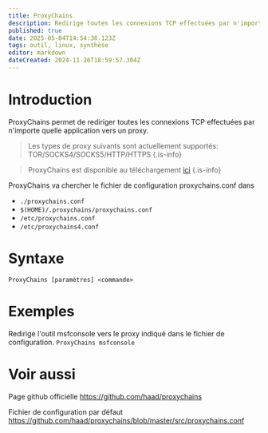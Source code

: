 ```yaml
---
title: ProxyChains
description: Redirige toutes les connexions TCP effectuées par n'importe quelle application vers un proxy.
published: true
date: 2025-05-04T14:54:38.123Z
tags: outil, linux, synthèse
editor: markdown
dateCreated: 2024-11-26T18:59:57.304Z
---
```


# Introduction

ProxyChains permet de rediriger toutes les connexions TCP effectuées par n'importe quelle application vers un proxy.

> Les types de proxy suivants sont actuellement supportés: TOR/SOCKS4/SOCKS5/HTTP/HTTPS
> {.is-info}

> ProxyChains est disponible au téléchargement [ici](https://proxychains.sourceforge.net/)
> {.is-info}

ProxyChains va chercher le fichier de configuration proxychains.conf dans

- `./proxychains.conf`
- `$(HOME)/.proxychains/proxychains.conf`
- `/etc/proxychains.conf`
- `/etc/proxychains4.conf`

# Syntaxe

`ProxyChains [paramètres] <commande>`

# Exemples

Redirige l'outil msfconsole vers le proxy indiqué dans le fichier de configuration.
`ProxyChains msfconsole`

# Voir aussi

Page github officielle
https://github.com/haad/proxychains

Fichier de configuration par défaut
https://github.com/haad/proxychains/blob/master/src/proxychains.conf
